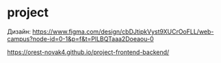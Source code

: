 # project
Дизайн: https://www.figma.com/design/cbDJtipkVyst9XUCrOoFLL/web-campus?node-id=0-1&p=f&t=PlLBQTaaa2Doeaou-0


https://orest-novak4.github.io/project-frontend-backend/

